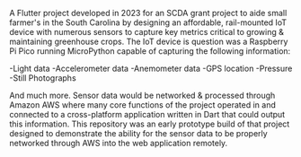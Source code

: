 A Flutter project developed in 2023 for an SCDA grant project to aide small farmer's in the South Carolina by designing an affordable, rail-mounted IoT device with numerous sensors to capture key metrics critical to growing & maintaining greenhouse crops. The IoT device is question was a Raspberry Pi Pico running MicroPython capable of capturing the following information:

-Light data -Accelerometer data -Anemometer data -GPS location -Pressure -Still Photographs

And much more. Sensor data would be networked & processed through Amazon AWS where many core functions of the project operated in and connected to a cross-platform application written in Dart that could output this information. This repository was an early prototype build of that project designed to demonstrate the ability for the sensor data to be properly networked through AWS into the web application remotely.
